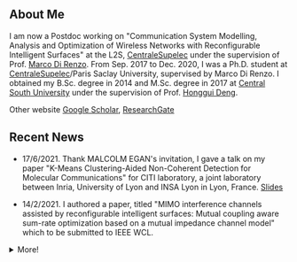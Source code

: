 ## About Me

I am now a Postdoc working on "Communication System Modelling, Analysis and Optimization of Wireless Networks with Reconfigurable Intelligent Surfaces" at the L2S, [CentraleSupelec](https://www.centralesupelec.fr/) under the supervision of Prof. [Marco Di Renzo](https://scholar.google.com/citations?user=5dRt0OoAAAAJ&hl=en). From Sep. 2017 to Dec. 2020, I was a Ph.D. student at [CentraleSupelec](https://www.centralesupelec.fr/)/Paris Saclay University, supervised by Marco Di Renzo. I obtained my B.Sc. degree in 2014 and M.Sc. degree in 2017 at [Central South University](http://en.csu.edu.cn/) under the supervision of Prof. [Honggui Deng](https://www.researchgate.net/profile/Honggui_Deng2).

Other website [Google Scholar](https://scholar.google.com/citations?hl=en&user=-Cgsd5sAAAAJ&view_op=list_works&sortby=pubdate), [ResearchGate](https://www.researchgate.net/profile/Xuewen_Qian2)


## Recent News


- 17/6/2021. Thank MALCOLM EGAN's invitation, I gave a talk on my paper "K-Means Clustering-Aided Non-Coherent Detection for Molecular Communications" for CITI laboratory, a joint laboratory between Inria, University of Lyon and INSA Lyon in Lyon, France. [Slides](./PDF/Presentation/KMeans_MC_qxw.pdf)

- 14/2/2021. I authored a paper, titled "MIMO interference channels assisted by reconfigurable intelligent surfaces: Mutual coupling aware sum-rate optimization based on a mutual impedance channel model" which to be submitted to IEEE WCL.

<details>
  <summary>More!</summary>
  - I start my Postdoc from Jan. 2021.

  - I finished my Ph.D. defense on 16/12/2020. [Slides](./PDF/PHD_defense_slides_qxw.pdf)
  
  - 29/11/2020. I submitted an IEEE WCL paper, titled "Mutual Coupling and Unit Cell Aware Optimization for Reconfigurable Intelligent Surfaces". [PDF](./PDF/Journal/Kmeans_detection.pdf)
  
  - 30/08/2020. I submitted an IEEE Transaction on Communication paper, titled "K-Means Clustering-Aided Non-Coherent Detection for Molecular Communications". [PDF](./PDF/Journal/Mutual_Coupling_and_Unit_Cell_Aware_Optimization_for_Reconfigurable_Intelligent_Surfaces.pdf)

</details>
